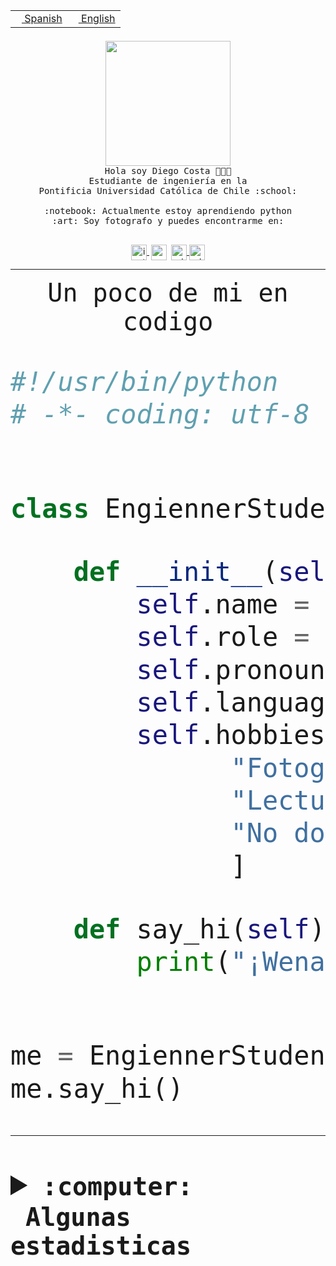 <table border="0"  align="right">
 <tr><td><a href="README.md"><img src="https://upload.wikimedia.org/wikipedia/commons/thumb/8/89/Bandera_de_Espa%C3%B1a.svg/1200px-Bandera_de_Espa%C3%B1a.svg.png" height="10"> Spanish</a></td>
 <td><a href="README.en.md"><img src="https://upload.wikimedia.org/wikipedia/commons/a/a4/Flag_of_the_United_States.svg" height="10"> English</a></td></tr>
</table><br><br><br>


<p align="center">
  <img src="https://github.com/diegocostares/diegocostares/blob/main/Images/aaa2.gif?raw=true" height="200px" weight="200px">
  <br><samp>
    Hola soy Diego Costa 👨🏻‍💻<br>
    Estudiante de ingeniería en la <br>
    Pontificia Universidad Católica de Chile :school:<br>
  <br>
    :notebook: Actualmente estoy aprendiendo python <br>
    :art: Soy fotografo y puedes encontrarme en: <br>
  <br></samp>
  
</p>

<p align="center">
   <a href="https://instagram.com/diegocosta_no" target="blank">
    <img 
    align="center" src="https://cdn.jsdelivr.net/npm/simple-icons@3.0.1/icons/instagram.svg" alt="instagram" height="25px" width="25px" />
  </a>
  <a style="border: 3px solid; color: white;"href="https://t.me/diegocosta_no" target="blank">
  <img
  align="center" alt="Telegram" width="25px" src="https://icons-for-free.com/iconfiles/png/512/Telegram-1324888767380505522.png" />
</a>
<a href="https://api.whatsapp.com/send?phone=56971897835&text=Hola!" target="blank">
  <img
  align="center" alt="wtsp" width="25px" src="https://img.icons8.com/pastel-glyph/2x/whatsapp--v2.png" />
</a>
<a href="https://www.linkedin.com/in/diego-costa-786249213/" target="blank">
  <img
  align="center" alt="wtsp" width="25px" src="https://img.icons8.com/metro/452/linkedin.png" />
</a>

  </a>
</p>

---


<p align="center"><font size="25"><samp>Un poco de mi en codigo</samp></front></p>


```python
#!/usr/bin/python
# -*- coding: utf-8 -*-


class EngiennerStudent:

    def __init__(self):
        self.name = "Diego Costa"
        self.role = "Estudiante"
        self.pronouns = "he/him"
        self.language_spoken = ["es_CL", "en_US"]
        self.hobbies = [
              "Fotografia",
              "Lectura",
              "No dormir",
              ]

    def say_hi(self):
        print("¡Wena mundo!")


me = EngiennerStudent()
me.say_hi()
```
---
<details>
  <summary><b><samp>:computer: &nbsp;Algunas estadisticas</samp></b></summary>
  <br/></p>

<!--START_SECTION:waka-->
![Code Time](http://img.shields.io/badge/Code%20Time-1%2C044%20hrs%2037%20mins-blue)

**Soy nocturno 🦉** 

```text
🌞 Mañana                 42 commits          ░░░░░░░░░░░░░░░░░░░░░░░░░   01.28 % 
🌆 Día                    1031 commits        ████████░░░░░░░░░░░░░░░░░   31.44 % 
🌃 Tarde                  1424 commits        ███████████░░░░░░░░░░░░░░   43.43 % 
🌙 Noche                  782 commits         ██████░░░░░░░░░░░░░░░░░░░   23.85 % 
```
📅 **Soy más productivo los Martes** 

```text
Lunes                    510 commits         ████░░░░░░░░░░░░░░░░░░░░░   15.55 % 
Martes                   619 commits         █████░░░░░░░░░░░░░░░░░░░░   18.88 % 
Miércoles                433 commits         ███░░░░░░░░░░░░░░░░░░░░░░   13.21 % 
Jueves                   502 commits         ████░░░░░░░░░░░░░░░░░░░░░   15.31 % 
Viernes                  470 commits         ████░░░░░░░░░░░░░░░░░░░░░   14.33 % 
Sábado                   278 commits         ██░░░░░░░░░░░░░░░░░░░░░░░   08.48 % 
Domingo                  467 commits         ████░░░░░░░░░░░░░░░░░░░░░   14.24 % 
```


📊 **Esta semana me dediqué a** 

```text
🐱‍💻 Proyectos: 
2023-1-S4-Grupo2-Backend 9 hrs 34 mins       ████████░░░░░░░░░░░░░░░░░   30.08 % 
arqui-t3                 9 hrs 16 mins       ███████░░░░░░░░░░░░░░░░░░   29.17 % 
2023-1-S4-Grupo2-IA      4 hrs 40 mins       ████░░░░░░░░░░░░░░░░░░░░░   14.68 % 
2023-1-S4-Grupo2-Frontend3 hrs 3 mins        ██░░░░░░░░░░░░░░░░░░░░░░░   09.62 % 
2023-1-S4-Grupo2-Scraper 2 hrs 59 mins       ██░░░░░░░░░░░░░░░░░░░░░░░   09.40 % 
```


 Last Updated on 11/06/2023 12:34:15 UTC
<!--END_SECTION:waka-->
  
  

<p align="center"> <img src="https://github-readme-stats.vercel.app/api?username=diegocostares&show_icons=true&theme=ayu-mirage" alt="abhisheknaiidu" /></p>
 
</details>
